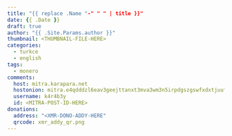```yaml
---
title: "{{ replace .Name "-" " " | title }}"
date: {{ .Date }}
draft: true
author: "{{ .Site.Params.author }}"
thumbnail: <THUMBNAIL-FILE-HERE>
categories:
  - turkce
  - english
tags:
  - monero
comments:
  host: mitra.karapara.net
  hostonion: mitra.e4qdddzl6eav3geejttanxt3mva3wm3n5irpdgszgswfxdxtjuufwnqd.onion
  username: k4r4b3y
  id: <MITRA-POST-ID-HERE>
donations:
  address: "<XMR-DONO-ADDY-HERE"
  qrcode: xmr_addy_qr.png
---
```

